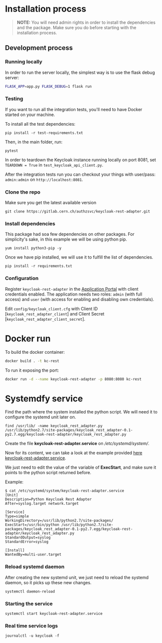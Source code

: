 # Installation process

> **NOTE:** You will need admin rights in order to install the dependencies and
> the package. Make sure you do before starting with the installation process.

## Development process

### Running locally

In order to run the server locally, the simplest way is to use the flask debug server:

```bash
FLASK_APP=app.py FLASK_DEBUG=1 flask run
```

### Testing

If you want to run all the integration tests, you'll need to have Docker started on your machine.

To install all the test dependencies:

```
pip install -r test-requirements.txt
```

Then, in the main folder, run:

```
pytest
```

In order to teardown the Keycloak instance running locally on port 8081, set `TEARDOWN = True` in `test_keycloak_api_client.py`.

After the integration tests run you can checkout your things with user/pass: `admin:admin` on `http://localhost:8081`.

### Clone the repo

Make sure you get the latest available version

`git clone https://gitlab.cern.ch/authzsvc/keycloak-rest-adapter.git`

### Install dependencies

This package had soa few dependencies on other packages. For simplicity's sake,
in this example we will be using python pip.

`yum install python3-pip -y`

Once we have pip installed, we will use it to fulfill the list of dependencies.

```
pip install -r requirements.txt
```


### Configuration 

Register `keycloak-rest-adapter` in the [Application Portal](https://test-application-portal.web.cern.ch) with client credentials enabled. The application needs two roles: `admin` (with full access) and `user` (with access for enabling and disabling own credentials).

Edit `config/keycloak_client.cfg` with Client ID [`keycloak_rest_adapter_client`] and Client Secret [`keycloak_rest_adapter_client_secret`]. 


# Docker run

To build the docker container:

```bash
docker build . -t kc-rest
```

To run it exposing the port:

```bash
docker run -d --name keycloak-rest-adapter -p 8080:8080 kc-rest
```

# Systemdfy service

Find the path where the system installed the python script. We will need it to
configure the systemd unit later on.

```
find /usr/lib/ -name keycloak_rest_adapter.py
/usr/lib/python2.7/site-packages/keycloak_rest_adapter-0.1-py2.7.egg/keycloak-rest-adapter/keycloak_rest_adapter.py
```

Create the file **keycloak-rest-adapter.service** on _/etc/systemd/system/_.

Now for its content, we can take a look at the example provided [here keycloak-rest-adapter.service](https://gitlab.cern.ch/authzsvc/keycloak-rest-adapter/blob/master/etc/systemd/system/keycloak-rest-adapter.service).

We just need to edit the value of the variable of **ExecStart**,
and make sure it points to the python script returned before.

Example:

```
$ cat /etc/systemd/system/keycloak-rest-adapter.service
[Unit]
Description=Python Keycloak Rest Adapter
After=syslog.target network.target

[Service]
Type=simple
WorkingDirectory=/usr/lib/python2.7/site-packages/
ExecStart=/usr/bin/python /usr/lib/python2.7/site-packages/keycloak_rest_adapter-0.1-py2.7.egg/keycloak-rest-adapter/keycloak_rest_adapter.py
StandardOutput=syslog
StandardError=syslog

[Install]
WantedBy=multi-user.target
```

### Reload systemd daemon

After creating the new systemd unit, we just need to reload the systemd daemon,
so it picks up these new changes.

`systemctl daemon-reload`

### Starting the service

`systemctl start keycloak-rest-adapter.service`

### Real time service logs

`journalctl -u keycloak -f`
